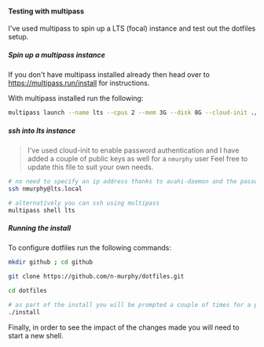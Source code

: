 #### Testing with multipass

I've used multipass to spin up a LTS (focal) instance and test out the dotfiles setup.

##### Spin up a multipass instance

If you don't have multipass installed already then head over to <https://multipass.run/install> for instructions.

With multipass installed run the following:

```zsh
multipass launch --name lts --cpus 2 --mem 3G --disk 8G --cloud-init ./cloud-init.yaml focal
```

##### ssh into lts instance

> I've used cloud-init to enable password authentication and I have added a couple of public keys as well for a `nmurphy` user
> Feel free to update this file to suit your own needs.

```zsh
# no need to specify an ip address thanks to avahi-daemon and the password for the nmurphy user is password
ssh nmurphy@lts.local 

# alternatively you can ssh using multipass
multipass shell lts
```

##### Running the install

To configure dotfiles run the following commands:

```zsh
mkdir github ; cd github 

git clone https://github.com/n-murphy/dotfiles.git

cd dotfiles

# as part of the install you will be prompted a couple of times for a password (which is 'password')
./install
```

Finally, in order to see the impact of the changes made you will need to start a new shell.

